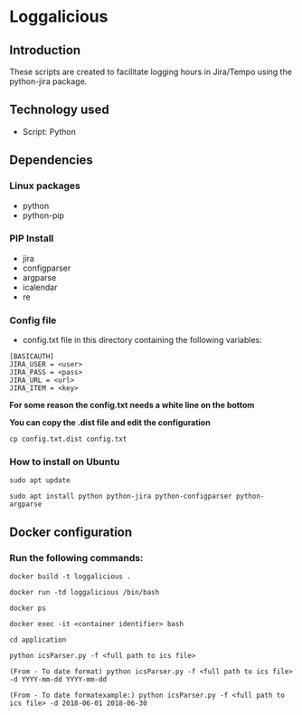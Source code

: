 # Loggalicious

## Introduction

These scripts are created to facilitate logging hours in Jira/Tempo using the python-jira package.

## Technology used

* Script: Python

## Dependencies

### Linux packages

* python
* python-pip

### PIP Install

* jira
* configparser
* argparse
* icalendar
* re

### Config file

* config.txt file in this directory containing the following variables:

```
[BASICAUTH]
JIRA_USER = <user>
JIRA_PASS = <pass>
JIRA_URL = <url>
JIRA_ITEM = <key>

```

**For some reason the config.txt needs a white line on the bottom**

**You can copy the .dist file and edit the configuration**

```
cp config.txt.dist config.txt 
```

### How to install on Ubuntu
```
sudo apt update

sudo apt install python python-jira python-configparser python-argparse
```

## Docker configuration

### Run the following commands: 

```
docker build -t loggalicious .

docker run -td loggalicious /bin/bash

docker ps 

docker exec -it <container identifier> bash

cd application

python icsParser.py -f <full path to ics file>

(From - To date format) python icsParser.py -f <full path to ics file> -d YYYY-mm-dd YYYY-mm-dd

(From - To date formatexample:) python icsParser.py -f <full path to ics file> -d 2018-06-01 2018-06-30
```